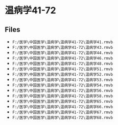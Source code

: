 # 温病学41-72

## Files

- `F:/医学\中国医学\温病学\温病学41-72\温病学41.rmvb`
- `F:/医学\中国医学\温病学\温病学41-72\温病学43.rmvb`
- `F:/医学\中国医学\温病学\温病学41-72\温病学44.rmvb`
- `F:/医学\中国医学\温病学\温病学41-72\温病学46.rmvb`
- `F:/医学\中国医学\温病学\温病学41-72\温病学48.rmvb`
- `F:/医学\中国医学\温病学\温病学41-72\温病学51.rmvb`
- `F:/医学\中国医学\温病学\温病学41-72\温病学52.rmvb`
- `F:/医学\中国医学\温病学\温病学41-72\温病学53.rmvb`
- `F:/医学\中国医学\温病学\温病学41-72\温病学54.rmvb`
- `F:/医学\中国医学\温病学\温病学41-72\温病学56.rmvb`
- `F:/医学\中国医学\温病学\温病学41-72\温病学58.rmvb`
- `F:/医学\中国医学\温病学\温病学41-72\温病学65.rmvb`
- `F:/医学\中国医学\温病学\温病学41-72\温病学66.rmvb`
- `F:/医学\中国医学\温病学\温病学41-72\温病学67.rmvb`
- `F:/医学\中国医学\温病学\温病学41-72\温病学68.rmvb`
